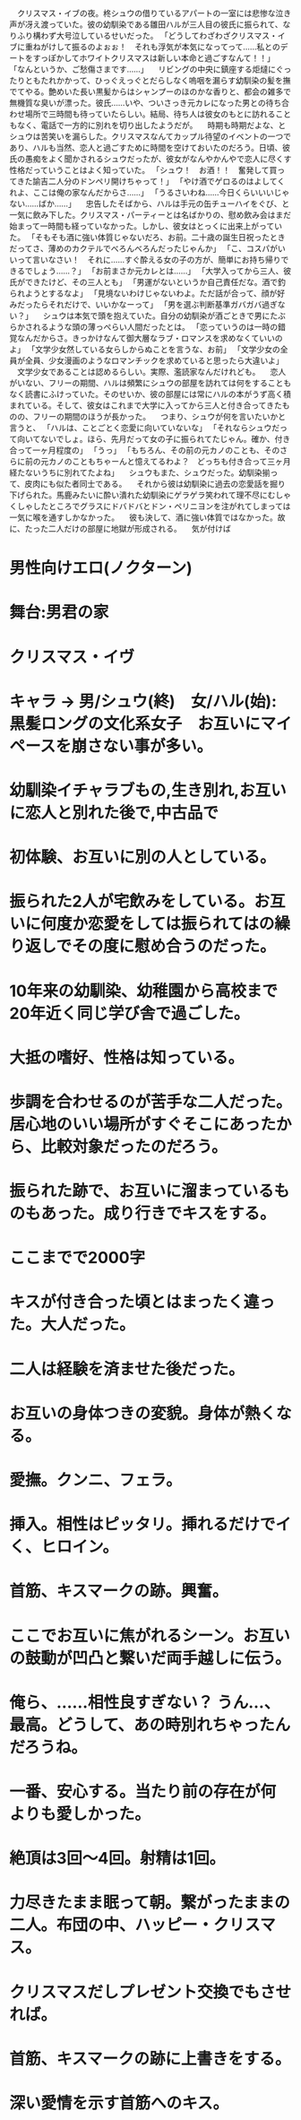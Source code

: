 　クリスマス・イブの夜。柊シュウの借りているアパートの一室には悲惨な泣き声が冴え渡っていた。彼の幼馴染である雛田ハルが三人目の彼氏に振られて、なりふり構わず大号泣しているせいだった。
「どうしてわざわざクリスマス・イブに重ねがけして振るのよぉぉ！　それも浮気が本気になってって……私とのデートをすっぽかしてホワイトクリスマスは新しい本命と過ごすなんて！！」
「なんというか、ご愁傷さまです……」
　リビングの中央に鎮座する炬燵にぐったりともたれかかって、ひっぐえっぐとだらしなく嗚咽を漏らす幼馴染の髪を撫でてやる。艶めいた長い黒髪からはシャンプーのほのかな香りと、都会の雑多で無機質な臭いが漂った。彼氏……いや、ついさっき元カレになった男との待ち合わせ場所で三時間も待っていたらしい。結局、待ち人は彼女のもとに訪れることもなく、電話で一方的に別れを切り出したようだが。
　時期も時期だよな、とシュウは苦笑いを漏らした。クリスマスなんてカップル待望のイベントの一つであり、ハルも当然、恋人と過ごすために時間を空けておいたのだろう。日頃、彼氏の愚痴をよく聞かされるシュウだったが、彼女がなんやかんやで恋人に尽くす性格だっていうことはよく知っていた。
「シュウ！　お酒！！　奮発して買ってきた諭吉二人分のドンペリ開けちゃって！」
「やけ酒でゲロるのはよしてくれよ、ここは俺の家なんだからさ……」
「うるさいわね……今日くらいいいじゃない……ばか……」
　忠告したそばから、ハルは手元の缶チューハイをぐび、と一気に飲み下した。クリスマス・パーティーとは名ばかりの、慰め飲み会はまだ始まって一時間も経っていなかった。しかし、彼女はとっくに出来上がっていた。
「そもそも酒に強い体質じゃないだろ、お前。二十歳の誕生日祝ったときだってさ、薄めのカクテルでべろんべろんだったじゃんか」
「こ、コスパがいいって言いなさい！　それに……すぐ酔える女の子の方が、簡単にお持ち帰りできるでしょう……？」
「お前まさか元カレとは……」
「大学入ってから三人、彼氏ができたけど、その三人とも」
「男運がないというか自己責任だな。酒で釣られようとするなよ」
「見境ないわけじゃないわよ。ただ話が合って、顔が好みだったらそれだけで、いいかなーって」
「男を選ぶ判断基準ガバガバ過ぎない？」
　シュウは本気で頭を抱えていた。自分の幼馴染が酒ごときで男にたぶらかされるような頭の薄っぺらい人間だったとは。
「恋っていうのは一時の錯覚なんだからさ。きっかけなんて御大層なラブ・ロマンスを求めなくていいのよ」
「文学少女然している女らしからぬことを言うな、お前」
「文学少女の全員が全員、少女漫画のようなロマンチックを求めていると思ったら大違いよ」
　文学少女であることは認めるらしい。実際、濫読家なんだけれども。
　恋人がいない、フリーの期間、ハルは頻繁にシュウの部屋を訪れては何をすることもなく読書にふけっていた。そのせいか、彼の部屋には常にハルの本がうず高く積まれている。そして、彼女はこれまで大学に入ってから三人と付き合ってきたものの、フリーの期間のほうが長かった。
　つまり、シュウが何を言いたいかと言うと、
「ハルは、ことごとく恋愛に向いていないな」
「それならシュウだって向いてないでしょ。ほら、先月だって女の子に振られてたじゃん。確か、付き合って一ヶ月程度の」
「うっ」
「もちろん、その前の元カノのことも、そのさらに前の元カノのこともちゃーんと憶えてるわよ？　どっちも付き合って三ヶ月経たないうちに別れてたよね」
　シュウもまた、シュウだった。幼馴染揃って、皮肉にも似た者同士である。
　それから彼は幼馴染に過去の恋愛話を掘り下げられた。馬鹿みたいに酔い潰れた幼馴染にゲラゲラ笑われて理不尽にむしゃくしゃしたところでグラスにドバドバとドン・ペリニヨンを注がれてしまっては一気に喉を通すしかなかった。
　彼も決して、酒に強い体質ではなかった。故に、たった二人だけの部屋に地獄が形成される。
　気が付けば


# 男性向けエロ(ノクターン)
# 舞台:男君の家
# クリスマス・イヴ
# キャラ → 男/シュウ(終)　女/ハル(始):黒髪ロングの文化系女子　お互いにマイペースを崩さない事が多い。
# 幼馴染イチャラブもの,生き別れ,お互いに恋人と別れた後で,中古品で
# 初体験、お互いに別の人としている。
# 振られた2人が宅飲みをしている。お互いに何度か恋愛をしては振られてはの繰り返しでその度に慰め合うのだった。


# 10年来の幼馴染、幼稚園から高校まで20年近く同じ学び舎で過ごした。
# 大抵の嗜好、性格は知っている。
# 歩調を合わせるのが苦手な二人だった。居心地のいい場所がすぐそこにあったから、比較対象だったのだろう。
# 振られた跡で、お互いに溜まっているものもあった。成り行きでキスをする。
# ここまでで2000字


# キスが付き合った頃とはまったく違った。大人だった。
# 二人は経験を済ませた後だった。
# お互いの身体つきの変貌。身体が熱くなる。
# 愛撫。クンニ、フェラ。
# 挿入。相性はピッタリ。挿れるだけでイく、ヒロイン。
# 首筋、キスマークの跡。興奮。
# ここでお互いに焦がれるシーン。お互いの鼓動が凹凸と繋いだ両手越しに伝う。
# 俺ら、……相性良すぎない？ うん…、最高。どうして、あの時別れちゃったんだろうね。
# 一番、安心する。当たり前の存在が何よりも愛しかった。

# 絶頂は3回～4回。射精は1回。

# 力尽きたまま眠って朝。繋がったままの二人。布団の中、ハッピー・クリスマス。
# クリスマスだしプレゼント交換でもさせれば。
# 首筋、キスマークの跡に上書きをする。
# 深い愛情を示す首筋へのキス。